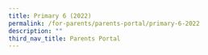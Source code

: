 ```yaml
---
title: Primary 6 (2022)
permalink: /for-parents/parents-portal/primary-6-2022
description: ""
third_nav_title: Parents Portal
---
```

